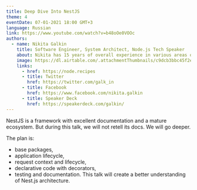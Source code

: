 ```yaml
---
title: Deep Dive Into NestJS
theme: 4
eventDate: 07-01-2021 18:00 GMT+3
language: Russian
link: https://www.youtube.com/watch?v=b48oOe0VOOc
authors:
  - name: Nikita Galkin
    title: Software Engineer, System Architect, Node.js Tech Speaker
    about: Nikita has 15 years of overall experience in various areas of software development. He’s been a Node.js Tech Speaker at over 20 conferences, conveying the belief ‘software is easy, people are challenging.’ Nikita loves to develop a clean code using JavaScript/TypeScript, Node.js, Docker and AWS/GCP
    image: https://dl.airtable.com/.attachmentThumbnails/c9dcb3bbc45f2ea8c1d0f8f5d2a8277a/74b654cb
    links:
      - href: https://node.recipes
      - title: Twitter
        href: https://twitter.com/galk_in
      - title: Facebook
        href: https://www.facebook.com/nikita.galkin
      - title: Speaker Deck
        href: https://speakerdeck.com/galkin/
---
```


NestJS is a framework with excellent documentation and a mature ecosystem. But during this talk, we will not retell its docs. We will go deeper.

The plan is:
- base packages,
- application lifecycle,
- request context and lifecycle,
- declarative code with decorators,
- testing and documentation.
  This talk will create a better understanding of Nest.js architecture.
